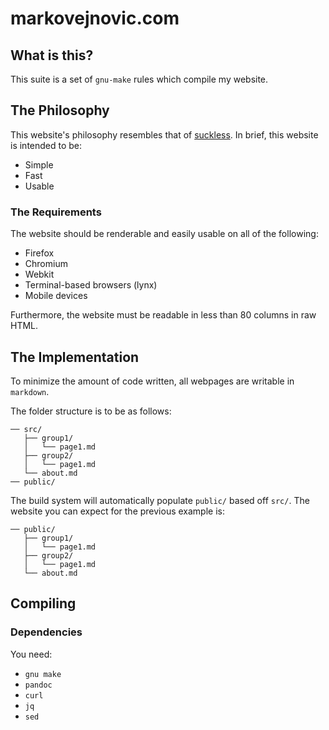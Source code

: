 # markovejnovic.com

## What is this?

This suite is a set of `gnu-make` rules which compile my website.

## The Philosophy

This website's philosophy resembles that of
[suckless](https://suckless.org/philosophy/). In brief, this website is intended
to be:

* Simple
* Fast
* Usable

### The Requirements

The website should be renderable and easily usable on all of the following:

* Firefox
* Chromium
* Webkit
* Terminal-based browsers (lynx)
* Mobile devices

Furthermore, the website must be readable in less than 80 columns in raw HTML.

## The Implementation

To minimize the amount of code written, all webpages are writable in `markdown`.

The folder structure is to be as follows:
```
── src/
   ├── group1/
   │   └── page1.md
   ├── group2/
   │   └── page1.md
   └── about.md
── public/
```

The build system will automatically populate `public/` based off `src/`. The
website you can expect for the previous example is:
```
── public/
   ├── group1/
   │   └── page1.md
   ├── group2/
   │   └── page1.md
   └── about.md
```

## Compiling

### Dependencies

You need:
* `gnu make`
* `pandoc`
* `curl`
* `jq`
* `sed`
